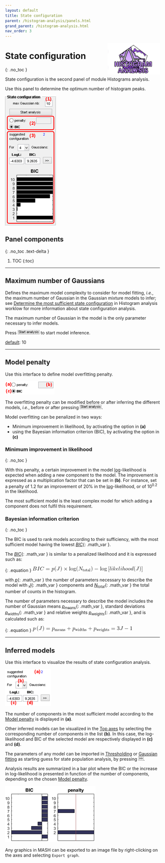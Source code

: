 ```yaml
---
layout: default
title: State configuration
parent: /histogram-analysis/panels.html
grand_parent: /histogram-analysis.html
nav_order: 3
---
```


<img src="../../assets/images/logos/logo-histogram-analysis_400px.png" width="170" style="float:right; margin-left: 15px;"/>

# State configuration
{: .no_toc }

State configuration is the second panel of module Histograms analysis.

Use this panel to determine the optimum number of histogram peaks.

<a class="plain" href="../../assets/images/gui/HA-panel-state-configuration.png"><img src="../../assets/images/gui/HA-panel-state-configuration.png" style="max-width: 166px;"/></a>

## Panel components
{: .no_toc .text-delta }

1. TOC
{:toc}


---

## Maximum number of Gaussians

Defines the maximum model complexity to consider for model fitting, *i.e.*, the maximum number of Gaussian in the Gaussian mixture models to infer; see 
[Determine the most sufficient state configuration](../workflow.html#determine-the-most-sufficient-state-configuration) in Histogram analysis worklow for more information about state configuration analysis.

The maximum number of Gaussian in the model is the only parameter necessary to infer models.

Press 
![Start analysis](../../assets/images/gui/HA-but-start-analysis.png) to start model inference.

<u>default</u>: 10


---

## Model penalty

Use this interface to define model overfitting penalty.

<img src="../../assets/images/gui/HA-panel-state-configuration-penalty.png" style="max-width: 160px;"/>

The overfitting penalty can be modified before or after inferring the different models, *i.e.*, before or after pressing 
![Start analysis](../../assets/images/gui/HA-but-start-analysis.png).

Model overfitting can be penalized in two ways:

* Minimum improvement in likelihood, by activating the option in **(a)** 
* using the Bayesian information criterion (BIC), by activating the option in **(c)**


### Minimum improvement in likelihood
{: .no_toc }

With this penalty, a certain improvement in the model <u>log</u>-likelihood is expected when adding a new component to the model. 
The improvement is expressed as a multiplication factor that can be set in **(b)**.
For instance, set a penalty of 1.2 for an improvement of 20% in the <u>log</u>-likelihood, or of 10<sup>0.2</sup> in the likelihood.

The most sufficient model is the least complex model for which adding a component does not fulfil this requirement.


### Bayesian information criterion
{: .no_toc }

The BIC is used to rank models according to their sufficiency, with the most sufficient model having the lowest 
[*BIC*](){: .math_var }.

The 
[*BIC*](){: .math_var } is similar to a penalized likelihood and it is expressed such as:

{: .equation }
<img src="../../assets/images/equations/HA-eq-bic.gif" alt="BIC\left (J \right ) = p\left (J \right ) \times \textup{log}( N_{\textup{total}} ) - \textup{log}\left [ likelihood\left (J \right ) \right ]">

with 
[*p*](){: .math_var } the number of parameters necessary to describe the model with 
[*J*](){: .math_var } components and
[*N*<sub>total</sub>](){: .math_var } the total number of counts in the histogram.

The number of parameters necessary to describe the model includes the number of Gaussian means 
[*p*<sub>means</sub>](){: .math_var }, standard deviations 
[*p*<sub>widths</sub>](){: .math_var } and relative weights 
[*p*<sub>weights</sub>](){: .math_var }, and is calculated such as:

{: .equation }
<img src="../../assets/images/equations/HA-eq-bic-02.gif" alt="p\left ( J\right ) = p_{\textup{means}} + p_{\textup{widths}} + p_{\textup{weights}} = 3J - 1">


---

## Inferred models

Use this interface to visualize the results of state configuration analysis.

<img src="../../assets/images/gui/HA-panel-state-configuration-models.png" style="max-width: 150px;"/>

The number of components in the most sufficient model according to the 
[Model penalty](#model-penalty) is displayed in **(a)**.

Other inferred models can be visualized in the 
[Top axes](area-visualization.html#top-axes) by selecting the corresponding number of components in the list **(b)**. 
In this case, the log-likelihood and BIC of the selected model are respectively displayed in **(c)** and **(d)**.

The parameters of any model can be imported in 
[Thresholding](panel-state-populations#thresholding) or 
[Gaussian fitting](panel-state-populations#gaussian-fitting) as starting guess for state population analysis, by pressing 
![>>](../../assets/images/gui/HA-but-supsup.png ">>").

Analysis results are summarized in a bar plot where the BIC or the increase in log-likelihood is presented in function of the number of components, depending on the chosen 
[Model penalty](#model-penalty).

<img src="../../assets/images/gui/HA-panel-state-configuration-bic.png" style="max-width: 294px;"/>

Any graphics in MASH can be exported to an image file by right-clicking on the axes and selecting `Export graph`.

